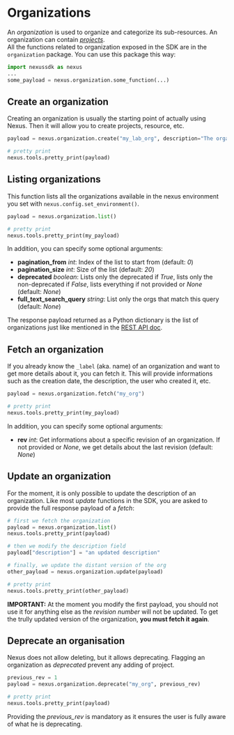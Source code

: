 # Organizations
An *organization* is used to organize and categorize its sub-resources. An organization can contain [*projects*](./projects.md).  
All the functions related to organization exposed in the SDK are in the `organization` package. You can use this package this way:
```python
import nexussdk as nexus
...
some_payload = nexus.organization.some_function(...)
```

## Create an organization
Creating an organization is usually the starting point of actually using Nexus. Then it will allow you to create projects, resource, etc.
```python
payload = nexus.organization.create("my_lab_org", description="The organization for my lab")

# pretty print
nexus.tools.pretty_print(payload)
```


## Listing organizations
This function lists all the organizations available in the nexus environment you set with `nexus.config.set_environment()`.
```python
payload = nexus.organization.list()

# pretty print
nexus.tools.pretty_print(my_payload)
```

In addition, you can specify some optional arguments:
- **pagination_from** *int*: Index of the list to start from (default: *0*)
- **pagination_size** *int*: Size of the list (default: *20*)
- **deprecated** *boolean*: Lists only the deprecated if *True*, lists only the non-deprecated if *False*, lists everything if not provided or *None* (default: *None*)
- **full_text_search_query** *string*: List only the orgs that match this query (default: *None*)

The response payload returned as a Python dictionary is the list of organizations just like mentioned in the [REST API doc](https://bluebrain.github.io/nexus/docs/api/admin/admin-orgs-api.html#list-organizations).


## Fetch an organization
If you already know the `_label` (aka. name) of an organization and want to get more details about it, you can fetch it. This will provide informations such as the creation date, the description, the user who created it, etc.
```python
payload = nexus.organization.fetch("my_org")

# pretty print
nexus.tools.pretty_print(my_payload)
```

In addition, you can specify some optional arguments:
- **rev** *int*: Get informations about a specific revision of an organization. If not provided or *None*, we get details about the last revision (default: *None*)


## Update an organization
For the moment, it is only possible to update the description of an organization. Like most *update* functions in the SDK, you are asked to provide the full response payload of a *fetch*:

```python
# first we fetch the organization
payload = nexus.organization.list()
nexus.tools.pretty_print(payload)

# then we modify the description field
payload["description"] = "an updated description"

# finally, we update the distant version of the org
other_payload = nexus.organization.update(payload)

# pretty print
nexus.tools.pretty_print(other_payload)
```
**IMPORTANT:** At the moment you modify the first payload, you should not use it for anything else as the *revision number* will not be updated. To get the trully updated version of the organization, **you must fetch it again**.

## Deprecate an organisation
Nexus does not allow deleting, but it allows deprecating. Flagging an organization as *deprecated* prevent any adding of project.

```python
previous_rev = 1
payload = nexus.organization.deprecate("my_org", previous_rev)

# pretty print
nexus.tools.pretty_print(payload)
```
Providing the *previous_rev* is mandatory as it ensures the user is fully aware of what he is deprecating.
